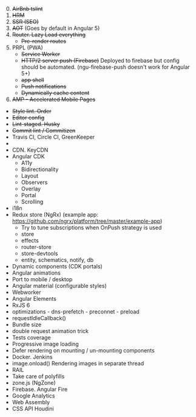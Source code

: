 0. ~~AirBnb tslint~~
1. ~~HRM~~
2. ~~SSR (SEO)~~
3. ~~AOT~~ (Goes by default in Angular 5)
4. ~~Router. Lazy Load everything~~
   - ~~Pre-render routes~~
5. PRPL (PWA)
   - ~~Service Worker~~
   - ~~HTTP/2 server push (Firebase)~~
   Deployed to firebase but config should be automated. (ngu-firebase-push doesn't work for Angular
    5+)
   - ~~app shell~~
   - ~~Push notifications~~
   - ~~Dynamically cache content~~
6. ~~AMP - Accelerated Mobile Pages~~
- ~~Style lint. Order~~
- ~~Editor config~~
- ~~Lint-staged. Husky~~
- ~~Commit lint / Commitizen~~
- Travis CI, Circle CI, GreenKeeper
- 
- CDN. KeyCDN
- Angular CDK
  - A11y
  - Bidirectionality
  - Layout
  - Observers
  - Overlay
  - Portal
  - Scrolling
- i18n
- Redux store (NgRx) (example app: https://github.com/ngrx/platform/tree/master/example-app)
  - Try to tune subscriptions when OnPush strategy is used
  - store
  - effects
  - router-store
  - store-devtools
  - entity, schematics, notify, db
- Dynamic components (CDK portals)
- Angular animations
- Port to mobile / desktop
- Angular material (configurable styles)
- Webworker
- Angular Elements
- RxJS 6
- <link> optimizations
  - dns-prefetch
  - preconnet
  - preload
- requestIdleCallback()
- Bundle size
- double request animation trick
- Tests coverage
- Progressive image loading
- Defer rendering on mounting / un-mounting components
- Docker. Jenkins
- image.onload() Rendering images in separate thread
- RAIL
- Take care of polyfills
- zone.js (NgZone)
- Firebase. Angular Fire
- Google Analytics
- Web Assembly
- CSS API Houdini
